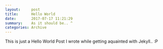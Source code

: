 ```yaml
---
layout:     post
title:      Hello World
date:       2017-07-17 11:21:29
summary:    As it should be.. ^
categories: Archive
---
```


This is just a Hello World Post I wrote while getting aquainted with Jekyll.. :P
